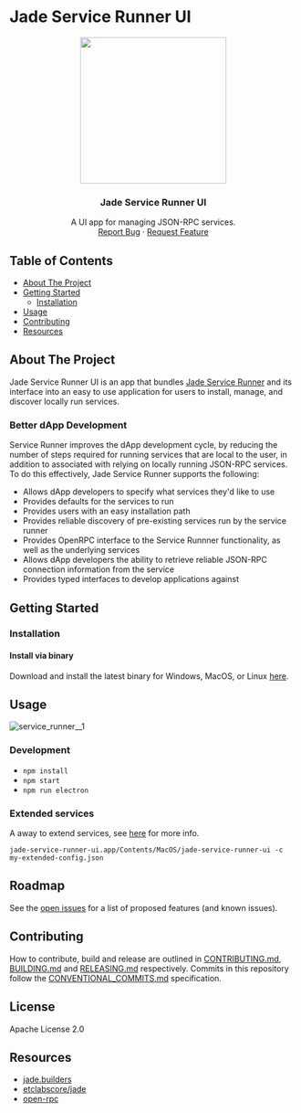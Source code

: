 # Jade Service Runner UI

<p align="center">
<img height="256" width="256" src="https://github.com/etclabscore/jade-media-assets/blob/master/jsr-gui/jsr-gui%20(PNG)/256x256.png?raw=true" />
</p>

<center>
  <h3 align="center">Jade Service Runner UI</h3>

  <p align="center">
    A UI app for managing JSON-RPC services.
    <br />
    <a href="https://github.com/etclabscore/jade-service-runner-ui/issues/new?assignees=&labels=&template=bug_report.md&title=">Report Bug</a>
    ·
    <a href="https://github.com/etclabscore/jade-service-runner-ui/issues/new?assignees=&labels=&template=feature_request.md&title=">Request Feature</a>
  </p>
</center>

<!-- table of contents -->
## Table of Contents
  - [About The Project](#about-the-project)
  - [Getting Started](#getting-started)
      - [Installation](#installation)
- [Usage](#usage)
- [Contributing](#contributing)
- [Resources](#resources)

<!-- about the project -->
## About The Project
Jade Service Runner UI is an app that bundles [Jade Service Runner](https://github.com/etclabscore/jade-service-runner/) and its interface into an easy to use application for users to install, manage, and discover locally run services.

### Better dApp Development
Service Runner improves the dApp development cycle, by reducing the number of steps required for running services that are local to the user, in addition to  associated with relying on locally running JSON-RPC services. To do this effectively, Jade Service Runner supports the following:
  - Allows dApp developers to specify what services they'd like to use
  - Provides defaults for the services to run
  - Provides users with an easy installation path
  - Provides reliable discovery of pre-existing services run by the service runner
  - Provides OpenRPC interface to the Service Runnner functionality, as well as the underlying services
  - Allows dApp developers the ability to retrieve reliable JSON-RPC connection information from the service
  - Provides typed interfaces to develop applications against

<!-- getting started with the project -->
## Getting Started
### Installation
#### Install via binary
Download and install the latest binary for Windows, MacOS, or Linux [here](https://github.com/etclabscore/jade-service-runner-ui/releases/latest).

<!-- example usage, screen shots, demos -->
## Usage

![service_runner__1](https://user-images.githubusercontent.com/364566/63100364-cc15f200-bf2b-11e9-9698-12e05a8d0bd0.gif)

### Development
- `npm install`
- `npm start`
- `npm run electron`

### Extended services
A away to extend services, see [here](https://github.com/etclabscore/jade-service-runner/#extending-services) for more info.

```
jade-service-runner-ui.app/Contents/MacOS/jade-service-runner-ui -c my-extended-config.json
```

<!-- template just leave alone  -->
## Roadmap
See the [open issues](https://github.com/etclabscore/jade-service-runner-ui/issues) for a list of proposed features (and known issues).

<!-- template just leave alone  -->
## Contributing
How to contribute, build and release are outlined in [CONTRIBUTING.md](CONTRIBUTING.md), [BUILDING.md](BUILDING.md) and [RELEASING.md](RELEASING.md) respectively. Commits in this repository follow the [CONVENTIONAL_COMMITS.md](CONVENTIONAL_COMMITS.md) specification.

## License
Apache License 2.0

<!-- references and additional resources  -->
## Resources 
- [jade.builders](https://jade.builders/)
- [etclabscore/jade](https://github.com/etclabscore/jade)
- [open-rpc](http://open-rpc.org)